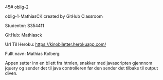 45# oblig-2

oblig-1-MathiasCK created by GitHub Classroom

Studentnr: S354411

GitHub: Mathiasck

Url Til Heroku: https://kinobiletter.herokuapp.com/


Fullt navn: Mathias Kolberg

Appen setter inn en bilett fra htmlen, snakker med javascripten gjennnom jquery og sender det til java controlleren før den sender det tilbake til output diven.
